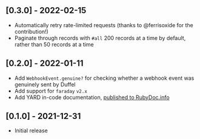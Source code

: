 ## [0.3.0] - 2022-02-15

- Automatically retry rate-limited requests (thanks to @ferrisoxide for the contribution!)
- Paginate through records with `#all` 200 records at a time by default, rather than 50 records at a time

## [0.2.0] - 2022-01-11

- Add `WebhookEvent.genuine?` for checking whether a webhook event was genuinely sent by Duffel
- Add support for `faraday` `v2.x`
- Add YARD in-code documentation, [published to RubyDoc.info](https://rubydoc.info/github/duffelhq/duffel-api-ruby/main)

## [0.1.0] - 2021-12-31

- Initial release
